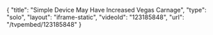 {
    "title": "Simple Device May Have Increased Vegas Carnage",
    "type": "solo",
    "layout": "iframe-static",
    "videoId": "123185848",
    "url": "\/tvpembed\/123185848"
}